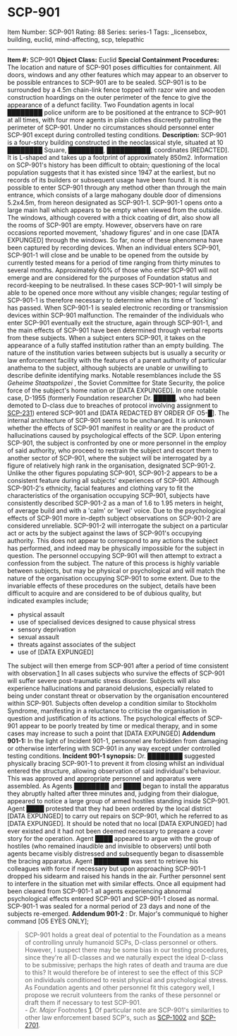 # SCP-901
Item Number: SCP-901
Rating: 88
Series: series-1
Tags: _licensebox, building, euclid, mind-affecting, scp, telepathic

---

**Item #:** SCP-901
**Object Class:** Euclid
**Special Containment Procedures:** The location and nature of SCP-901 poses difficulties for containment. All doors, windows and any other features which may appear to an observer to be possible entrances to SCP-901 are to be sealed. SCP-901 is to be surrounded by a 4.5m chain-link fence topped with razor wire and wooden construction hoardings on the outer perimeter of the fence to give the appearance of a defunct facility. Two Foundation agents in local ████████ police uniform are to be positioned at the entrance to SCP-901 at all times, with four more agents in plain clothes discreetly patrolling the perimeter of SCP-901. Under no circumstances should personnel enter SCP-901 except during controlled testing conditions.
**Description:** SCP-901 is a four-story building constructed in the neoclassical style, situated at 10 ████████ Square, ████████, ██████████, coordinates [REDACTED]. It is L-shaped and takes up a footprint of approximately 850m2. Information on SCP-901's history has been difficult to obtain; questioning of the local population suggests that it has existed since 1947 at the earliest, but no records of its builders or subsequent usage have been found. It is not possible to enter SCP-901 through any method other than through the main entrance, which consists of a large mahogany double door of dimensions 5.2x4.5m, from hereon designated as SCP-901-1. SCP-901-1 opens onto a large main hall which appears to be empty when viewed from the outside. The windows, although covered with a thick coating of dirt, also show all the rooms of SCP-901 are empty. However, observers have on rare occasions reported movement, 'shadowy figures' and in one case [DATA EXPUNGED] through the windows. So far, none of these phenomena have been captured by recording devices.
When an individual enters SCP-901, SCP-901-1 will close and be unable to be opened from the outside by currently tested means for a period of time ranging from thirty minutes to several months. Approximately 60% of those who enter SCP-901 will not emerge and are considered for the purposes of Foundation status and record-keeping to be neutralised. In these cases SCP-901-1 will simply be able to be opened once more without any visible changes; regular testing of SCP-901-1 is therefore necessary to determine when its time of 'locking' has passed. When SCP-901-1 is sealed electronic recording or transmission devices within SCP-901 malfunction.
The remainder of the individuals who enter SCP-901 eventually exit the structure, again through SCP-901-1, and the main effects of SCP-901 have been determined through verbal reports from these subjects. When a subject enters SCP-901, it takes on the appearance of a fully staffed institution rather than an empty building. The nature of the institution varies between subjects but is usually a security or law enforcement facility with the features of a parent authority of particular anathema to the subject, although subjects are unable or unwilling to describe definite identifying marks.
Notable resemblances include the SS _Geheime Staatspolizei_ , the Soviet Committee for State Security, the police force of the subject's home nation or [DATA EXPUNGED]. In one notable case, D-1955 (formerly Foundation researcher Dr. █████, who had been demoted to D-class due to breaches of protocol involving assignment to [SCP-231](/scp-231)) entered SCP-901 and [DATA REDACTED BY ORDER OF O5-█]. The internal architecture of SCP-901 seems to be unchanged. It is unknown whether the effects of SCP-901 manifest in reality or are the product of hallucinations caused by psychological effects of the SCP.
Upon entering SCP-901, the subject is confronted by one or more personnel in the employ of said authority, who proceed to restrain the subject and escort them to another sector of SCP-901, where the subject will be interrogated by a figure of relatively high rank in the organisation, designated SCP-901-2. Unlike the other figures populating SCP-901, SCP-901-2 appears to be a consistent feature during all subjects' experiences of SCP-901. Although SCP-901-2's ethnicity, facial features and clothing vary to fit the characteristics of the organisation occupying SCP-901, subjects have consistently described SCP-901-2 as a man of 1.6 to 1.95 meters in height, of average build and with a 'calm' or 'level' voice. Due to the psychological effects of SCP-901 more in-depth subject observations on SCP-901-2 are considered unreliable. SCP-901-2 will interrogate the subject on a particular act or acts by the subject against the laws of SCP-901's occupying authority. This does not appear to correspond to any actions the subject has performed, and indeed may be physically impossible for the subject in question.
The personnel occupying SCP-901 will then attempt to extract a confession from the subject. The nature of this process is highly variable between subjects, but may be physical or psychological and will match the nature of the organisation occupying SCP-901 to some extent. Due to the invariable effects of these procedures on the subject, details have been difficult to acquire and are considered to be of dubious quality, but indicated examples include;
  * physical assault
  * use of specialised devices designed to cause physical stress
  * sensory deprivation
  * sexual assault
  * threats against associates of the subject
  * use of [DATA EXPUNGED]

The subject will then emerge from SCP-901 after a period of time consistent with observation.[1](javascript:;)
In all cases subjects who survive the effects of SCP-901 will suffer severe post-traumatic stress disorder. Subjects will also experience hallucinations and paranoid delusions, especially related to being under constant threat or observation by the organisation encountered within SCP-901. Subjects often develop a condition similar to Stockholm Syndrome, manifesting in a reluctance to criticise the organisation in question and justification of its actions. The psychological effects of SCP-901 appear to be poorly treated by time or medical therapy, and in some cases may increase to such a point that [DATA EXPUNGED]
**Addendum 901-1:** In the light of Incident 901-1, personnel are forbidden from damaging or otherwise interfering with SCP-901 in any way except under controlled testing conditions.
**Incident 901-1 synopsis:** Dr. ████████ suggested physically bracing SCP-901-1 to prevent it from closing whilst an individual entered the structure, allowing observation of said individual's behaviour. This was approved and appropriate personnel and apparatus were assembled. As Agents ████████ and ████ began to install the apparatus they abruptly halted after three minutes and, judging from their dialogue, appeared to notice a large group of armed hostiles standing inside SCP-901. Agent ████ protested that they had been ordered by the local district [DATA EXPUNGED] to carry out repairs on SCP-901, which he referred to as [DATA EXPUNGED]. It should be noted that no local [DATA EXPUNGED] had ever existed and it had not been deemed necessary to prepare a cover story for the operation.
Agent ████ appeared to argue with the group of hostiles (who remained inaudible and invisible to observers) until both agents became visibly distressed and subsequently began to disassemble the bracing apparatus. Agent ████████ was sent to retrieve his colleagues with force if necessary but upon approaching SCP-901-1 dropped his sidearm and raised his hands in the air. Further personnel sent to interfere in the situation met with similar effects. Once all equipment had been cleared from SCP-901-1 all agents experiencing abnormal psychological effects entered SCP-901 and SCP-901-1 closed as normal. SCP-901-1 was sealed for a normal period of 23 days and none of the subjects re-emerged.
**Addendum 901-2** : Dr. Major's communiqué to higher command [O5 EYES ONLY];
> SCP-901 holds a great deal of potential to the Foundation as a means of controlling unruly humanoid SCPs, D-class personnel or others. However, I suspect there may be some bias in our testing procedures, since they're all D-classes and we naturally expect the ideal D-class to be submissive; perhaps the high rates of death and trauma are due to this? It would therefore be of interest to see the effect of this SCP on individuals conditioned to resist physical and psychological stress. As Foundation agents and other personnel fit this category well, I propose we recruit volunteers from the ranks of these personnel or draft them if necessary to test SCP-901.  
>  \- _Dr. Major_
Footnotes
[1](javascript:;). Of particular note are SCP-901's similarities to other law enforcement based SCP's, such as [SCP-1002](/scp-1002) and [SCP-2701](/scp-2701).
